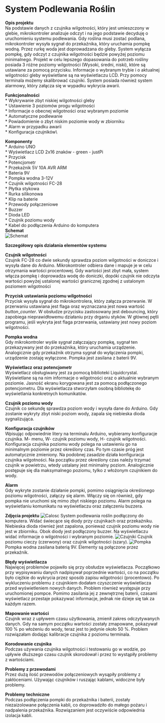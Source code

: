 # System Podlewania Roślin

**Opis projektu** \
Na podstawie danych z czujnika wilgotności, który jest umieszczony w glebie, mikrokontroler analizuje odczyt i na jego podstawie decyduję o uruchomieniu systemu podlewania. Gdy roślina musi zostać podlana, mikrokontroler wysyła sygnał do przekaźnika, który uruchamia pompkę wodną. Przez rurkę woda jest doprowadzana do gleby. System wyłącza pompkę, gdy odczyt z czujnika wilgotności będzie powyżej poziomu minimalnego. Projekt w celu lepszego dopasowania do potrzeb rośliny posiada 3 różne poziomy wilgotności (Wysoki, średni, niski), które są ustawiane za pomocą przycisku. Informacje o wybranym trybie i o aktualnej wilgotności gleby wyświetlane są na wyświetlaczu LCD. Przy pomocy terminala możemy skalibrować czujniki. System posiada również system alarmowy, który załącza się w wypadku wykrycia awarii. 

**Funkcjonalności**\
    * Wykrywanie zbyt niskiej wilgotności gleby\
    * Ustawienie 3 poziomów progu wilgotności\
    * Informacje o obecnej wilgotności oraz wybranym poziomie \
    * Automatyczne podlewanie\
    * Powiadomienie o zbyt niskim poziomie wody w zbiorniku\
    * Alarm w przypadku awarii\
    * Konfiguracja czujników\

  **Komponenty**\
    * Arduino UNO\
    * Wyświetlacz LCD 2x16 znaków - green - justPi\
    * Przycisk\
    * Potencjometr\
    * Przekaźnik 5V 10A AVR ARM\
    * Bateria 9V\
    * Pompka wodna 3-12V\
    * Czujnik wilgotności FC-28\
    * Płytka stykowa\
    * Rurka silikonowa\
    * Klip na baterie\
    * Przewody połączeniowe\
    * Buzzer\
    * Dioda LED\
    * Czujnik poziomu wody\
    * Kabel do podłączenia Arduino do komputera\
    **Schemat**\
    ![Schemat](Zdjęcia/schemat.PNG "Schemat")

**Szczegółowy opis działania elementów systemu**

**Czujnik wilgotności**\
Czujnik  FC-28 co dwie sekundy sprawdza poziom wilgotności w doniczce i wysyła dane do Arduino. Mikrokontroler odbiera dane i mapuje je w celu otrzymania wartości procentowej. Gdy wartości jest zbyt mała, system włącza pompkę i doprowadza wodę do doniczki,  dopóki czujnik nie odczyta wartości powyżej ustalonej wartości granicznej zgodnej z ustalonym poziomem wilgotności

**Przycisk ustawiania poziomu wilgotności**\
Przycisk wysyła sygnał do mikrokontrolera, który załącza przerwanie. W przerwaniu ustawiana jest flaga oraz wyznaczana jest nowa wartość $button\_counter$. W obsłudze przycisku zastosowany jest debouncing, który zapobiega nieprawidłowemu działaniu przy drganiu styków.  W głównej pętli programu, jeśli wykryta jest flaga przerwania, ustawiany jest nowy poziom wilgotności.

**Pompka wodna**\
Gdy mikrokontroler wyśle sygnał załączający pompkę, sygnał ten przekazywany jest do przekaźnika, który uruchamia urządzenie. Analogicznie gdy przekaźnik otrzyma sygnał do wyłączenia pompki, urządzenie zostaję wyłączone. Pompka jest zasilana z baterii 9V.

**Wyświetlacz oraz potencjometr**\
Wyświetlacz obsługiwany jest za pomocą biblioteki Liquidcrystal. Wyświetlane są na nim informacje o wilgotności oraz o aktualnie wybranym poziomie. Jasność ekranu korygowana jest za pomocą podłączonego potencjometru. Dla wyświetlacza stworzyłam osobną bibliotekę do wyświetlania konkretnych komunikatów.

**Czujnik poziomu wody**\
Czujnik co sekundę sprawdza poziom wody i wysyła dane do Arduino. Gdy zostanie wykryty zbyt niski poziom wody, zapala się niebieska dioda sygnalizująca.

**Konfiguracja czujników**\
Wpisując odpowiednie litery na terminalu Arduino, wybieramy konfiguracje czujnika. M- menu, W- czujnik poziomu wody, H- czujnik wilgotności. Konfiguracja czujnika poziomu wody polega na ustawieniu go na minimalnym poziomie przez określony czas. Po tym czasie próg jest automatycznie zmieniony. Na podobnej zasadzie działa konfiguracja czujnika wilgotności. Na początku przez określony czas należy trzymać czujnik w powietrzu, wtedy ustalany jest minimalny poziom. Analogicznie postępuje się dla maksymalnego poziomu, tylko z włożonym czujnikiem do wody.

**Alarm**\
Gdy wykryte zostanie działanie pompki, pomimo osiągnięcia określonego poziomu wilgotności, załączy się alarm. Włączy się on również, gdy pompka nie uruchomi się mimo zbyt niskiego poziomu.  Alarm polega na wyświetlaniu komunikatu na wyświetlaczu oraz załączeniu buzzera.

**Zdjęcia projektu** 
  ![Calosc](Zdjęcia/calosc.jpg "Schemat")
System podlewania roślin podłączony do komputera. Widać świecące się diody przy czujnikach oraz przekaźniku. Niebieska dioda również jest zapalona, ponieważ czujnik poziomu wody nie jest w zbiorniku. Obok diody jest podłączony buzzer. Na wyświetlaczu widać informacje o wilgotności i wybranym poziomie. 
 ![Czujniki](Zdjęcia/czujniki.jpg "Schemat")
Czujnik poziomu cieczy (czerwony) oraz czujnik wilgotności (szary).
 ![Pompka](Zdjęcia/pompka.jpg "Schemat")
Pompka wodna zasilana baterią 9V. Elementy są połączone przez przekaźnik. 


**Błędy wyświetlacza**\
Najwięcej problemów pojawiło się przy obsłudze wyświetlacza. Początkowo przy wypisywaniu danych nadpisywał poprzednie wartości, co na początku było ciężkie do wykrycia przez sposób zapisu wilgotności (procentowo). Po wykluczeniu problemu z czujnikiem dodałam czyszczenie wyświetlacza przed wyświetleniem nowych danych. Problem również występuje przy uruchomionej pompce. Pomimo zasilania jej z zewnętrznej baterii, czasami wyświetlacz przestaje pokazywać informacje, jednak nie dzieje się tak za każdym razem. 

**Mapowanie wartości**\
Czujnik wraz z upływem czasu użytkowania, zmienił zakres odczytywanych danych. Gdy na samym początku wartości zostały zmapowane, pokazywał 100 \% po włożeniu do wody, teraz jest to jedynie około 50 \%. Problem rozwiązałam dodając kalibracje czujnika z poziomu terminala. 

**Korodowanie czujnika**\
Podczas używania czujnika wilgotności i testowaniu go w wodzie, po upływie dłuższego czasu czujnik skorodował i przez to wystąpiły problemy z wartościami. 

**Problemy z przewodami**\
Przez dużą ilość przewodów połączeniowych wysąpiły problemy z zakłóceniami. Używając czujników i ruszając kablami, widoczne były problemy.  

**Problemy techniczne**\
Podczas podłączenia pompki do przekaźnika i baterii, zostały niezaizolowane połączenia kabli, co doprowadziło do małego pożaru i nadpalenia przekaźnika. Rozwiązaniem jest oczywiście odpowiednia izolacja kabli. 

